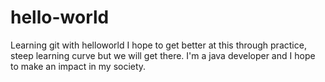 # hello-world
Learning git with helloworld
I hope to get better at this through practice, steep learning curve but we will get there. 
I'm a java developer and I hope to make an impact in my society.
